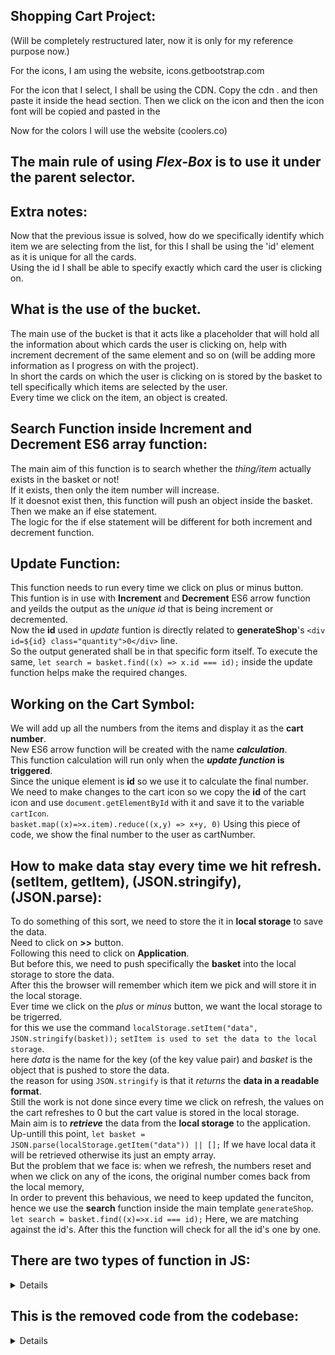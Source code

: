 ## Shopping Cart Project: 
(Will be completely restructured later, now it is only for my reference purpose now.)

For the icons, I am using the website, icons.getbootstrap.com  

For the icon that I select, I shall be using the CDN.
Copy the cdn <link></link>. and then paste it inside the head section.
Then we click on the icon and then the icon font will be copied and pasted in the  

Now for the colors I will use the website (coolers.co)

<h2>The main rule of using <i>Flex-Box</i> is to use it under the <b>parent selector</b>.</h2>   

## Extra notes: 
Now that the previous issue is solved, how do we specifically identify which item we are selecting from the list, for this I shall be using the 'id' element as it is unique for all the cards.  
Using the id I shall be able to specify exactly which card the user is clicking on.  

## What is the use of the bucket.  
The main use of the bucket is that it acts like a placeholder that will hold all the information about which cards the user is clicking on, help with increment decrement of the same element and so on (will be adding more information as I progress on with the project).  
In short the cards on which the user is clicking on is stored by the basket to tell specifically which items are selected by the user.  
Every time we click on the item, an object is created.   

## Search Function inside Increment and Decrement ES6 array function:  
The main aim of this function is to search whether the <i>thing/item</i> actually exists in the basket or not!   
If it exists, then only the item number will increase.   
If it doesnot exist then, this function will push an object inside the basket.  
Then we make an if else statement.  
The logic for the if else statement will be different for both increment and decrement function.   

## Update Function: 
This function needs to run every time we click on plus or minus button.  
This funtion is in use with <b>Increment</b> and <b>Decrement</b> ES6 arrow function and yeilds the output as the <i>unique id</i> that is being increment or decremented.  
Now the <b>id</b> used in <i>update</i> funtion is directly related to <b>generateShop</b>'s `<div id=${id} class="quantity">0</div>` line.  
So the output generated shall be in that specific form itself. To execute the same, `let search = basket.find((x) => x.id === id);` inside the update function helps make the required changes.  

 ## Working on the Cart Symbol:  
 We will add up all the numbers from the items and display it as the <b>cart number</b>.  
 New ES6 arrow function will be created with the name <b><i>calculation</i></b>.  
 This function calculation will run only when the <b><i>update function</i> is triggered</b>.  
 Since the unique element is <b>id</b> so we use it to calculate the final number.  
 We need to make changes to the cart icon so we copy the <b>id</b> of the cart icon and use `document.getElementById` with it and save it to the variable `cartIcon`.  
 `basket.map((x)=>x.item).reduce((x,y) => x+y, 0)`
Using this piece of code, we show the final number to the user as cartNumber.  

## How to make data stay every time we hit refresh.  (setItem, getItem), (JSON.stringify), (JSON.parse): 
To do something of this sort, we need to store the it in <b>local storage</b> to save the data.  
Need to click on <b>>></b> button.  
Following this need to click on <b>Application</b>.   
But before this, we need to push specifically the <b>basket</b> into the local storage to store the data.  
After this the browser will remember which item we pick and will store it in the local storage.  
Ever time we click on the <i>plus</i> or <i>minus</i> button, we want the local storage to be trigerred.  
for this we use the command `localStorage.setItem("data", JSON.stringify(basket));`  `setItem is used to set the data to the local storage`.  
here <i>data</i> is the name for the key (of the key value pair) and <i>basket</i> is the object that is pushed to store the data.  
the reason for using `JSON.stringify` is that it <i>returns</i> the <b>data in a readable format</b>.  
Still the work is not done since every time we click on refresh, the values on the cart refreshes to 0 but the cart value is stored in the local storage.  
Main aim is to <b><i>retrieve</i></b> the data from the <b>local storage</b> to the application.    
Up-untill this point, `let basket = JSON.parse(localStorage.getItem("data")) || [];` If we have local data it will be retrieved otherwise its just an empty array.  
But the problem that we face is: when we refresh, the numbers reset and when we click on any of the icons, the original number comes back from the local memory,  
In order to prevent this behavious, we need to keep updated the funciton, hence we use the <b>search</b> function inside the main template `generateShop`.  
`let search = basket.find((x)=>x.id === id);` Here, we are matching against the id's. After this the function will check for all the id's one by one.


## There are two types of function in JS: 
<details>
    a) ES6 arrow function.
        a) let generateShop = ()=>{}
    b) normal function. 
        b) funtion abcd(){}
</details>

## This is the removed code from the codebase: 
<details>    
    <div class="item">
            <img width="220" src="images/img-2.jpg" alt="">
            <div class="details">
                <h3>Office Shirt</h3>
                <p>Lorem ipsum dolor sit, amet consectetur adipisicing.</p>
                <div class="price-quantity">
                    <h2> $ 45</h2>
                    <div class="buttons">
                        <!-- here we use bootstrap icons. -->
                        <i class="bi bi-dash-lg"></i>
                        <div class="quantity">0</div>  <!--This is the number of items between the plus and the minus symbols-->
                        <i class="bi bi-plus-lg"></i> 
                    </div>
                </div>
            </div>
        </div>
        <div class="item">
            <img width="220" src="images/img-3.jpg" alt="">
            <div class="details">
                <h3>Casual Shirt</h3>
                <p>Lorem ipsum dolor sit, amet consectetur adipisicing.</p>
                <div class="price-quantity">
                    <h2> $ 45</h2>
                    <div class="buttons">
                        <!-- here we use bootstrap icons. -->
                        <i class="bi bi-dash-lg"></i>
                        <div class="quantity">0</div>  <!--This is the number of items between the plus and the minus symbols-->
                        <i class="bi bi-plus-lg"></i> 
                    </div>
                </div>
            </div>
        </div>
        <div class="item">
            <img width="220" src="images/img-1.jpg" alt="">
            <div class="details">
                <h3>Casual Shirt</h3>
                <p>Lorem ipsum dolor sit, amet consectetur adipisicing.</p>
                <div class="price-quantity">
                    <h2> $ 45</h2>
                    <div class="buttons">
                        <!-- here we use bootstrap icons. -->
                        <i class="bi bi-dash-lg"></i>
                        <div class="quantity">0</div>  <!--This is the number of items between the plus and the minus symbols-->
                        <i class="bi bi-plus-lg"></i> 
                    </div>
                </div>
            </div>
        </div>  
</details>
